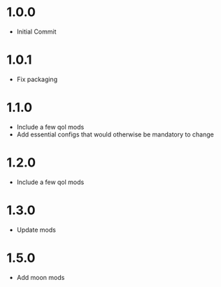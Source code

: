 # 1.0.0
- Initial Commit

# 1.0.1
- Fix packaging

# 1.1.0
- Include a few qol mods
- Add essential configs that would otherwise be mandatory to change

# 1.2.0
- Include a few qol mods

# 1.3.0
- Update mods

# 1.5.0
- Add moon mods
